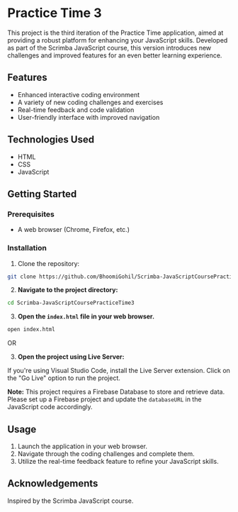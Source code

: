 # Practice Time 3

This project is the third iteration of the Practice Time application, aimed at providing a robust platform for enhancing your JavaScript skills. Developed as part of the Scrimba JavaScript course, this version introduces new challenges and improved features for an even better learning experience.

## Features

- Enhanced interactive coding environment
- A variety of new coding challenges and exercises
- Real-time feedback and code validation
- User-friendly interface with improved navigation

## Technologies Used

- HTML
- CSS
- JavaScript

## Getting Started

### Prerequisites

- A web browser (Chrome, Firefox, etc.)

### Installation

1. Clone the repository:

```bash
git clone https://github.com/BhoomiGohil/Scrimba-JavaScriptCoursePracticeTime3.git
```

2. **Navigate to the project directory:**

```bash
cd Scrimba-JavaScriptCoursePracticeTime3
```

3. **Open the `index.html` file in your web browser.**

```bash
open index.html
```

OR

3. **Open the project using Live Server:**

If you're using Visual Studio Code, install the Live Server extension.
Click on the "Go Live" option to run the project.

**Note:** This project requires a Firebase Database to store and retrieve data. Please set up a Firebase project and update the `databaseURL` in the JavaScript code accordingly.

## Usage

1. Launch the application in your web browser.
2. Navigate through the coding challenges and complete them.
3. Utilize the real-time feedback feature to refine your JavaScript skills.

## Acknowledgements

Inspired by the Scrimba JavaScript course.
